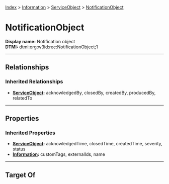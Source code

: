 [Index](../../index.md) > [Information](../Information.md) > [ServiceObject](ServiceObject.md) > [NotificationObject](#)
# NotificationObject

**Display name:** Notification object<br />
**DTMI:** dtmi:org:w3id:rec:NotificationObject;1

---

## Relationships

### Inherited Relationships
* **[ServiceObject](ServiceObject.md):** acknowledgedBy, closedBy, createdBy, producedBy, relatedTo

---

## Properties

### Inherited Properties
* **[ServiceObject](ServiceObject.md):** acknowledgedTime, closedTime, createdTime, severity, status
* **[Information](../Information.md):** customTags, externalIds, name

---

## Target Of
